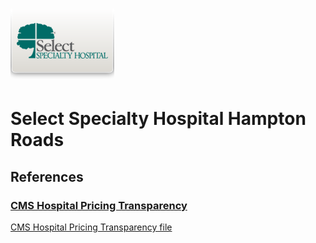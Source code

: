 # ![Select Specialty Hospital Hampton Roads](https://raw.githubusercontent.com/jalbertbowden/virginia-hospital-costs-open-data/master/img/select-specialty-hospital-logo-hampton-roads.png)  
# Select Specialty Hospital Hampton Roads  

## References

### [CMS Hospital Pricing Transparency](https://hamptonroads.selectspecialtyhospitals.com/patients-and-families/cms-hospital-pricing-transparency/)  
[CMS Hospital Pricing Transparency file](https://hamptonroads.selectspecialtyhospitals.com/uploadedfiles/Content/shared/Patients_and_Families/CMS_Hospital_Pricing_Transparency/hamptonroads.csv)  
